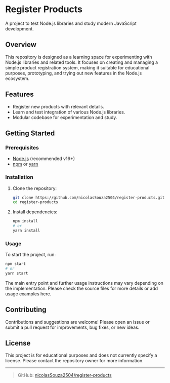 # Register Products

A project to test Node.js libraries and study modern JavaScript development.

## Overview

This repository is designed as a learning space for experimenting with Node.js libraries and related tools. It focuses on creating and managing a simple product registration system, making it suitable for educational purposes, prototyping, and trying out new features in the Node.js ecosystem.

## Features

- Register new products with relevant details.
- Learn and test integration of various Node.js libraries.
- Modular codebase for experimentation and study.

## Getting Started

### Prerequisites

- [Node.js](https://nodejs.org/) (recommended v16+)
- [npm](https://www.npmjs.com/) or [yarn](https://yarnpkg.com/)

### Installation

1. Clone the repository:

   ```bash
   git clone https://github.com/nicolasSouza2504/register-products.git
   cd register-products
   ```

2. Install dependencies:

   ```bash
   npm install
   # or
   yarn install
   ```

### Usage

To start the project, run:

```bash
npm start
# or
yarn start
```

The main entry point and further usage instructions may vary depending on the implementation. Please check the source files for more details or add usage examples here.

## Contributing

Contributions and suggestions are welcome! Please open an issue or submit a pull request for improvements, bug fixes, or new ideas.

## License

This project is for educational purposes and does not currently specify a license. Please contact the repository owner for more information.

---

> GitHub: [nicolasSouza2504/register-products](https://github.com/nicolasSouza2504/register-products)
